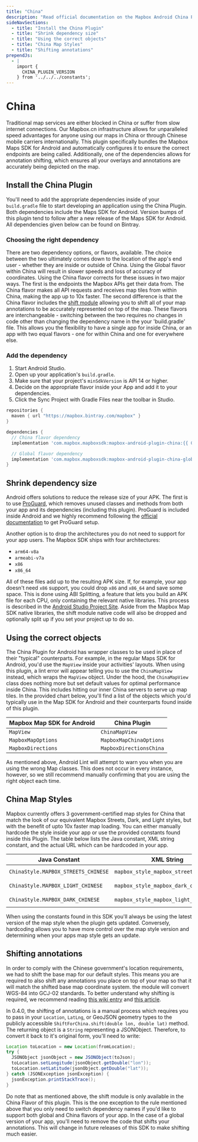 ```yaml
---
title: "China"
description: "Read official documentation on the Mapbox Android China Plugin which takes the Mapbox Map SDK for Android and configures it to maximize performance inside China."
sideNavSections:
  - title: "Install the China Plugin"
  - title: "Shrink dependency size"
  - title: "Using the correct objects"
  - title: "China Map Styles"
  - title: "Shifting annotations"
prependJs:
  - |
    import {
      CHINA_PLUGIN_VERSION
    } from '../../../constants';
---
```

# China
Traditional map services are either blocked in China or suffer from slow internet connections. Our Mapbox.cn infrastructure allows for unparalleled speed advantages for anyone using our maps in China or through Chinese mobile carriers internationally. This plugin specifically bundles the Mapbox Maps SDK for Android and automatically configures it to ensure the correct endpoints are being called. Additionally, one of the dependencies allows for annotation shifting, which ensures all your overlays and annotations are accurately being depicted on the map.

## Install the China Plugin
You'll need to add the appropriate dependencies inside of your `build.gradle` file to start developing an application using the China Plugin. Both dependencies include the Maps SDK for Android. Version bumps of this plugin tend to follow after a new release of the Maps SDK for Android. All dependencies given below can be found on Bintray.

### Choosing the right dependency
There are two dependency options, or flavors, available. The choice between the two ultimately comes down to the location of the app's end user - whether they are inside or outside of China. Using the Global flavor within China will result in slower speeds and loss of accuracy of coordinates. Using the China flavor corrects for these issues in two major ways. The first is the endpoints the Mapbox APIs get their data from. The China flavor makes all API requests and receives map tiles from within China, making the app up to 10x faster. The second difference is that the China flavor includes the [shift module](#shifting-annotations) allowing you to shift all of your map annotations to be accurately represented on top of the map. These flavors are interchangeable - switching between the two requires no changes in code other than changing the dependency name in the your 'build.gradle' file. This allows you the flexibility to have a single app for inside China, or an app with two equal flavors - one for within China and one for everywhere else.

### Add the dependency

1. Start Android Studio.
2. Open up your application's `build.gradle`.
3. Make sure that your project's `minSdkVersion` is API 14 or higher.
4. Decide on the appropriate flavor inside your App and add it to your dependencies.
5. Click the Sync Project with Gradle Files near the toolbar in Studio.

```groovy
repositories {
  maven { url "https://mapbox.bintray.com/mapbox" }
}

dependencies {
  // China flavor dependency
  implementation 'com.mapbox.mapboxsdk:mapbox-android-plugin-china:{{ CHINA_PLUGIN_VER

  // Global flavor dependency
  implementation 'com.mapbox.mapboxsdk:mapbox-android-plugin-china-global:{{ CHINA_PLUGIN_VERSION }}'
}
```

## Shrink dependency size
Android offers solutions to reduce the release size of your APK. The first is to use [ProGuard](https://developer.android.com/studio/build/shrink-code), which removes unused classes and methods from both your app and its dependencies (including this plugin). ProGuard is included inside Android and we highly recommend following the [official documentation](https://developer.android.com/studio/build/shrink-code) to get ProGuard setup.

Another option is to drop the architectures you do not need to support for your app users. The Mapbox SDK ships with four architectures:

- `arm64-v8a`
- `armeabi-v7a`
- `x86`
- `x86_64`

All of these files add up to the resulting APK size. If, for example, your app doesn't need `x86` support, you could drop `x86` and `x86_64` and save some space. This is done using ABI Splitting, a feature that lets you build an APK file for each CPU, only containing the relevant native libraries. This process is described in the [Android Studio Project Site](http://tools.android.com/tech-docs/new-build-system/user-guide/apk-splits#TOC-ABIs-Splits). Aside from the Mapbox Map SDK native libraries, the shift module native code will also be dropped and optionally split up if you set your project up to do so.

## Using the correct objects
The China Plugin for Android has wrapper classes to be used in place of their "typical" counterparts. For example, in the regular Maps SDK for Android, you'd use the `MapView` inside your activities' layouts. When using this plugin, a lint error will appear telling you to use the `ChinaMapView` instead, which wraps the `MapView` object. Under the hood, the `ChinaMapView` class does nothing more but set default values for optimal performance inside China. This includes hitting our inner China servers to serve up map tiles. In the provided chart below, you'll find a list of the objects which you'd typically use in the Map SDK for Android and their counterparts found inside of this plugin.

| Mapbox Map SDK for Android | China Plugin |
| --- | --- |
| `MapView` | `ChinaMapView` |
| `MapboxMapOptions` | `MapboxMapChinaOptions` |
| `MapboxDirections` | `MapboxDirectionsChina` |

As mentioned above, Android Lint will attempt to warn you when you are using the wrong Map classes. This does not occur in every instance, however, so we still recommend manually confirming that you are using the right object each time.

## China Map Styles
Mapbox currently offers 3 government-certified map styles for China that match the look of our equivalent Mapbox Streets, Dark, and Light styles, but with the benefit of upto 10x faster map loading. You can either manually hardcode the style inside your app or use the provided constants found inside this Plugin. The table below lists the Java constant, XML string constant, and the actual URL which can be hardcoded in your app.

| Java Constant | XML String | URL |
| --- | --- | --- |
| `ChinaStyle.MAPBOX_STREETS_CHINESE` | `mapbox_style_mapbox_streets_chinese` | `mapbox://styles/mapbox/streets-zh-v1` |
| `ChinaStyle.MAPBOX_LIGHT_CHINESE` | `mapbox_style_mapbox_dark_chinese` | `mapbox://styles/mapbox/light-zh-v1` |
| `ChinaStyle.MAPBOX_DARK_CHINESE` | `mapbox_style_mapbox_light_chinese` | `mapbox://styles/mapbox/dark-zh-v1` |

When using the constants found in this SDK you'll always be using the latest version of the map style when the plugin gets updated. Conversely, hardcoding allows you to have more control over the map style version and determining when your apps map style gets an update.

## Shifting annotations
In order to comply with the Chinese government's location requirements, we had to shift the base map for our default styles. This means you are required to also shift any annotations you place on top of your map so that it will match the shifted base map coordinate system. the module will convert WGS-84 into GCJ-02 standards. To better understand why shifting is required, we recommend reading [this wiki entry](https://en.wikipedia.org/wiki/Restrictions_on_geographic_data_in_China#The_China_GPS_shift_problem) and [this article](http://www.travelandleisure.com/articles/digital-maps-skewed-china).

In 0.4.0, the shifting of annotations is a manual process which requires you to pass in your `Location`, `LatLng`, or GeoJSON geometry types to the publicly accessible `ShiftForChina.shift(double lon, double lat)` method. The returning object is a `String` representing a JSONObject. Therefore, to convert it back to it's original form, you'll need to write:

```java
Location toLocation = new Location(fromLocation);
try {
  JSONObject jsonObject = new JSONObject(toJson);
  toLocation.setLongitude(jsonObject.getDouble("lon"));
  toLocation.setLatitude(jsonObject.getDouble("lat"));
} catch (JSONException jsonException) {
  jsonException.printStackTrace();
}
```

Do note that as mentioned above, the shift module is only available in the China Flavor of this plugin. This is the one exception to the rule mentioned above that you only need to switch dependency names if you'd like to support both global and China flavors of your app. In the case of a global version of your app, you'll need to remove the code that shifts your annotations. This will change in future releases of this SDK to make shifting much easier.
